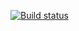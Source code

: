 [![Build status](https://ci.appveyor.com/api/projects/status/01nfxegdumr4lqgf?svg=true)](https://ci.appveyor.com/project/Dina1109/patterns2)